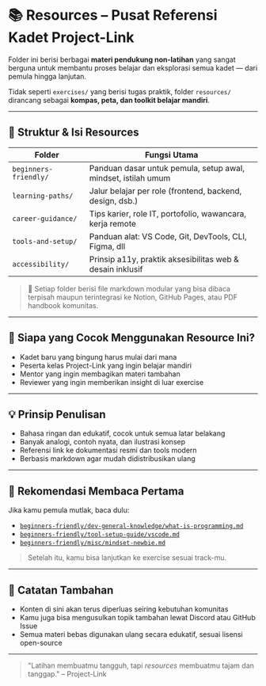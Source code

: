 # 📚 Resources – Pusat Referensi Kadet Project-Link

Folder ini berisi berbagai **materi pendukung non-latihan** yang sangat berguna untuk membantu proses belajar dan eksplorasi semua kadet — dari pemula hingga lanjutan.

Tidak seperti `exercises/` yang berisi tugas praktik, folder `resources/` dirancang sebagai **kompas, peta, dan toolkit belajar mandiri**.

---

## 🧭 Struktur & Isi Resources

| Folder                  | Fungsi Utama                                                   |
|-------------------------|----------------------------------------------------------------|
| `beginners-friendly/`  | Panduan dasar untuk pemula, setup awal, mindset, istilah umum |
| `learning-paths/`      | Jalur belajar per role (frontend, backend, design, dsb.)      |
| `career-guidance/`     | Tips karier, role IT, portofolio, wawancara, kerja remote      |
| `tools-and-setup/`     | Panduan alat: VS Code, Git, DevTools, CLI, Figma, dll         |
| `accessibility/`       | Prinsip a11y, praktik aksesibilitas web & desain inklusif     |

> 📌 Setiap folder berisi file markdown modular yang bisa dibaca terpisah maupun terintegrasi ke Notion, GitHub Pages, atau PDF handbook komunitas.

---

## 🎯 Siapa yang Cocok Menggunakan Resource Ini?
- Kadet baru yang bingung harus mulai dari mana
- Peserta kelas Project-Link yang ingin belajar mandiri
- Mentor yang ingin membagikan materi tambahan
- Reviewer yang ingin memberikan insight di luar exercise

---

## 💡 Prinsip Penulisan
- Bahasa ringan dan edukatif, cocok untuk semua latar belakang
- Banyak analogi, contoh nyata, dan ilustrasi konsep
- Referensi link ke dokumentasi resmi dan tools modern
- Berbasis markdown agar mudah didistribusikan ulang

---

## 🔗 Rekomendasi Membaca Pertama
Jika kamu pemula mutlak, baca dulu:
- [`beginners-friendly/dev-general-knowledge/what-is-programming.md`](./beginners-friendly/dev-general-knowledge/what-is-programming.md)
- [`beginners-friendly/tool-setup-guide/vscode.md`](./beginners-friendly/tool-setup-guide/vscode.md)
- [`beginners-friendly/misc/mindset-newbie.md`](./beginners-friendly/misc/mindset-newbie.md)

> Setelah itu, kamu bisa lanjutkan ke exercise sesuai track-mu.

---

## 🚀 Catatan Tambahan
- Konten di sini akan terus diperluas seiring kebutuhan komunitas
- Kamu juga bisa mengusulkan topik tambahan lewat Discord atau GitHub Issue
- Semua materi bebas digunakan ulang secara edukatif, sesuai lisensi open-source

---

> "Latihan membuatmu tangguh, tapi *resources* membuatmu tajam dan tanggap." – Project-Link

